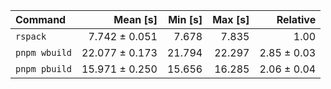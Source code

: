 | Command | Mean [s] | Min [s] | Max [s] | Relative |
|:---|---:|---:|---:|---:|
| `rspack` | 7.742 ± 0.051 | 7.678 | 7.835 | 1.00 |
| `pnpm wbuild` | 22.077 ± 0.173 | 21.794 | 22.297 | 2.85 ± 0.03 |
| `pnpm pbuild` | 15.971 ± 0.250 | 15.656 | 16.285 | 2.06 ± 0.04 |
